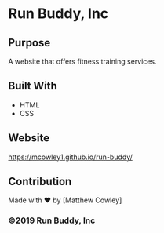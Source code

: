 # Run Buddy, Inc

## Purpose
A website that offers fitness training services. 

## Built With
* HTML
* CSS

## Website
https://mcowley1.github.io/run-buddy/

## Contribution
Made with ❤️ by [Matthew Cowley]

### ©️2019 Run Buddy, Inc 
